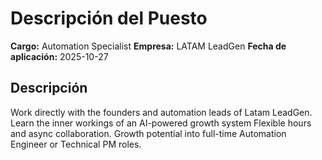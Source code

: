 # Descripción del Puesto

**Cargo:** Automation Specialist
**Empresa:** LATAM LeadGen
**Fecha de aplicación:** 2025-10-27

## Descripción



Work directly with the founders and automation leads of Latam LeadGen.
Learn the inner workings of an AI-powered growth system
Flexible hours and async collaboration.
Growth potential into full-time Automation Engineer or Technical PM roles.

